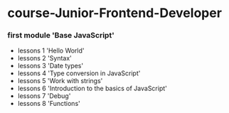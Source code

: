 # course-Junior-Frontend-Developer

### first module 'Base JavaScript'

- lessons 1 'Hello World'
- lessons 2 'Syntax'
- lessons 3 'Date types'
- lessons 4 'Type conversion in JavaScript'
- lessons 5 'Work with strings'
- lessons 6 'Introduction to the basics of JavaScript'
- lessons 7 'Debug'
- lessons 8 'Functions'

